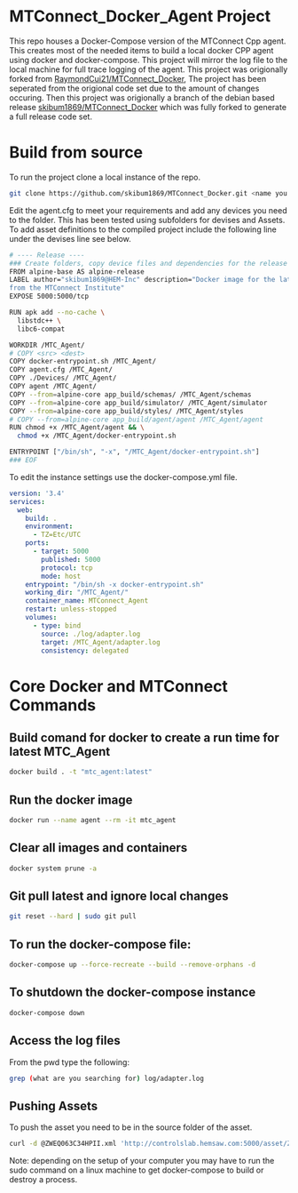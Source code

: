 # MTConnect_Docker_Agent Project

This repo houses a Docker-Compose version of the MTConnect Cpp agent. This creates most of the needed items to build a local docker CPP agent using docker and docker-compose.
This project will mirror the log file to the local machine for full trace logging of the agent. This project was origionally forked from [RaymondCui21/MTConnect_Docker](https://github.com/RaymondCui21/MTConnect_Docker), The project has been seperated from the origional code set due to the amount of changes occuring. Then this project was origionally a branch of the debian based release [skibum1869/MTConnect_Docker](https://github.com/skibum1869/MTConnect_Docker) which was fully forked to generate a full release code set. 

# Build from source

To run the project clone a local instance of the repo.

``` bash
git clone https://github.com/skibum1869/MTConnect_Docker.git <name you want for the local repo>
```
Edit the agent.cfg to meet your requirements and add any devices you need to the folder. This has been tested using subfolders for devises and Assets.
To add asset definitions to the compiled project include the following line under the devises line see below.

```bash
# ---- Release ----
### Create folders, copy device files and dependencies for the release
FROM alpine-base AS alpine-release
LABEL author="skibum1869@HEM-Inc" description="Docker image for the latest MTConnect C++ Agent supplied \
from the MTConnect Institute"
EXPOSE 5000:5000/tcp

RUN apk add --no-cache \
  libstdc++ \
  libc6-compat

WORKDIR /MTC_Agent/
# COPY <src> <dest>
COPY docker-entrypoint.sh /MTC_Agent/
COPY agent.cfg /MTC_Agent/
COPY ./Devices/ /MTC_Agent/
COPY agent /MTC_Agent/
COPY --from=alpine-core app_build/schemas/ /MTC_Agent/schemas
COPY --from=alpine-core app_build/simulator/ /MTC_Agent/simulator
COPY --from=alpine-core app_build/styles/ /MTC_Agent/styles
# COPY --from=alpine-core app_build/agent/agent /MTC_Agent/agent
RUN chmod +x /MTC_Agent/agent && \
  chmod +x /MTC_Agent/docker-entrypoint.sh

ENTRYPOINT ["/bin/sh", "-x", "/MTC_Agent/docker-entrypoint.sh"]
### EOF
```

To edit the instance settings use the docker-compose.yml file. 
```yml
version: '3.4'
services:
  web:
    build: .
    environment:
      - TZ=Etc/UTC
    ports: 
      - target: 5000
        published: 5000
        protocol: tcp
        mode: host
    entrypoint: "/bin/sh -x docker-entrypoint.sh"
    working_dir: "/MTC_Agent/"
    container_name: MTConnect_Agent
    restart: unless-stopped
    volumes:
      - type: bind
        source: ./log/adapter.log
        target: /MTC_Agent/adapter.log
        consistency: delegated
```

# Core Docker and MTConnect Commands

## Build comand for docker to create a run time for latest MTC_Agent
```bash
docker build . -t "mtc_agent:latest"
```

## Run the docker image
```bash
docker run --name agent --rm -it mtc_agent
```

## Clear all images and containers
```bash
docker system prune -a
```

## Git pull latest and ignore local changes
``` bash
git reset --hard | sudo git pull
```

## To run the docker-compose file:
``` bash
docker-compose up --force-recreate --build --remove-orphans -d
```

## To shutdown the docker-compose instance
``` bash
docker-compose down
```

## Access the log files
From the pwd type the following:
```bash
grep (what are you searching for) log/adapter.log
```

## Pushing Assets
To push the asset you need to be in the source folder of the asset.
```bash
curl -d @ZWEQ063C34HPII.xml 'http://controlslab.hemsaw.com:5000/asset/ZWEQ063C34HPII.1?device=CTS2_device&type=CuttingTool'
```

Note: depending on the setup of your computer you may have to run the sudo command on a linux machine to get docker-compose to build or destroy a process. 